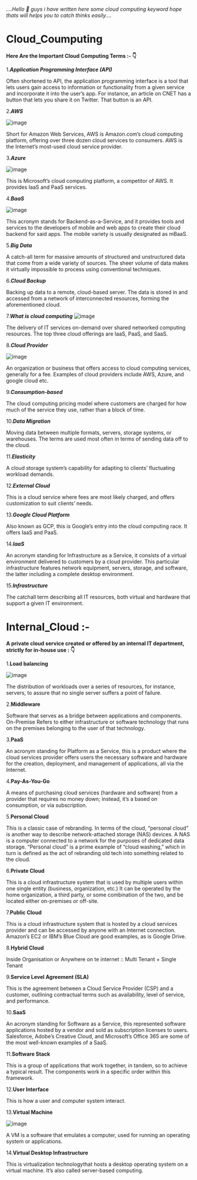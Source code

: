 *....Hello  👋 guys i have written 
here some cloud computing keyword 
hope thats will helps you to catch thinks easily....*



# Cloud_Coumputing # 



**Here Are the Important Cloud Computing Terms :- 👇**



1.***Application Programming Interface (API)***

Often shortened to API, the application programming interface is a tool that lets users gain access to information or functionality from a given service and incorporate it into the user’s app. For instance, an article on CNET has a button that lets you share it on Twitter. That button is an API.

2.***AWS***


![image](https://github.com/Rjesh2006/Rjesh2006/assets/143868643/bc9e988c-bca5-41ae-a096-4b1200d60b12)

Short for Amazon Web Services, AWS is Amazon.com’s cloud computing platform, offering over three dozen cloud services to consumers. AWS is the Internet’s most-used cloud service provider.

3.***Azure***


![image](https://github.com/Rjesh2006/Rjesh2006/assets/143868643/e247d285-f0f7-4894-b2d9-96e5e9904db7)

This is Microsoft’s cloud computing platform, a competitor of AWS. It provides IaaS and PaaS services.

4.***BaaS***


![image](https://github.com/Rjesh2006/Rjesh2006/assets/143868643/c33b700d-fb97-41ad-81b2-e53ab5851972)

This acronym stands for Backend-as-a-Service, and it provides tools and services to the developers of mobile and web apps to create their cloud backend for said apps. The mobile variety is usually designated as mBaaS.

5.***Big Data***



A catch-all term for massive amounts of structured and unstructured data that come from a wide variety of sources. The sheer volume of data makes it virtually impossible to process using conventional techniques.


6.***Cloud Backup***

Backing up data to a remote, cloud-based server. The data is stored in and accessed from a network of interconnected resources, forming the aforementioned cloud.  


7.***What is cloud computing***
![image](https://github.com/Rjesh2006/Rjesh2006/assets/143868643/58d9af1c-fd94-4d44-a7c5-53ed3d10e326)


The delivery of IT services on-demand over shared networked computing resources. The top three cloud offerings are IaaS, PaaS, and SaaS.


8.***Cloud Provider***

![image](https://github.com/Rjesh2006/Rjesh2006/assets/143868643/26352cc6-0fed-4c52-a03c-79ee882630d5)


An organization or business that offers access to cloud computing services, generally for a fee. Examples of cloud providers include AWS, Azure, and google cloud etc.


9.***Consumption-based***

The cloud computing pricing model where customers are charged for how much of the service they use, rather than a block of time.


10.***Data Migration***

Moving data between multiple formats, servers, storage systems, or warehouses. The terms are used most often in terms of sending data off to the cloud.


11.***Elasticity***

A cloud storage system’s capability for adapting to clients’ fluctuating workload demands.


12.***External Cloud***

This is a cloud service where fees are most likely charged, and offers customization to suit clients’ needs.


13.***Google Cloud Platform***

Also known as GCP, this is Google’s entry into the cloud computing race. It offers IaaS and PaaS.


14.***IaaS***

An acronym standing for Infrastructure as a Service, it consists of a virtual environment delivered to customers by a cloud provider. This particular infrastructure features network equipment, servers, storage, and software, the latter including a complete desktop environment.


15.***Infrastructure***

The catchall term describing all IT resources, both virtual and hardware that support a given IT environment.




# Internal_Cloud :- #

**A private cloud service created or offered by an internal IT department, strictly for in-house use : 👇** 

1.**Load balancing**


![image](https://github.com/Rjesh2006/Rjesh2006/assets/143868643/21fac2b1-ff6b-41e9-9996-2bb1fceda915)

The distribution of workloads over a series of resources, for instance, servers, to assure that no single server suffers a point of failure.


2.**Middleware**

Software that serves as a bridge between applications and components.
On-Premise
Refers to either infrastructure or software technology that runs on the premises belonging to the user of that technology. 


3.**PaaS**

An acronym standing for Platform as a Service, this is a product where the cloud services provider offers users the necessary software and hardware for the creation, deployment, and management of applications, all via the Internet.


4.**Pay-As-You-Go**

A means of purchasing cloud services (hardware and software) from a provider that requires no money down; instead, it’s a based on consumption, or via subscription.


5.**Personal Cloud**

This is a classic case of rebranding. In terms of the cloud, “personal cloud” is another way to describe network-attached storage (NAS) devices. A NAS is a computer connected to a network for the purposes of dedicated data storage. “Personal cloud” is a prime example of “cloud washing,” which in turn is defined as the act of rebranding old tech into something related to the cloud.

6.**Private Cloud**

This is a cloud infrastructure system that is used by multiple users within one single entity (business, organization, etc.) It can be operated by the home organization, a third party, or some combination of the two, and be located either on-premises or off-site.


7.**Public Cloud**

This is a cloud infrastructure system that is hosted by a cloud services provider and can be accessed by anyone with an Internet connection.  Amazon’s EC2 or IBM’s Blue Cloud are good examples, as is Google Drive.

8.**Hybrid Cloud**

Inside Organisation or Anywhere on te internet :: Multi Tenant + Single Tenant


9.**Service Level Agreement (SLA)**

This is the agreement between a Cloud Service Provider (CSP) and a customer, outlining contractual terms such as availability, level of service, and performance.


10.**SaaS**

An acronym standing for Software as a Service, this represented software applications hosted by a vendor and sold as subscription licenses to users. Salesforce, Adobe’s Creative Cloud, and Microsoft’s Office 365 are some of the most well-known examples of a SaaS.


11.**Software Stack**

This is a group of applications that work together, in tandem, so to achieve a typical result. The components work in a specific order within this framework.


12.**User Interface**

This is how a user and computer system interact.


13.**Virtual Machine**


![image](https://github.com/Rjesh2006/Rjesh2006/assets/143868643/9c00de3c-9329-44c5-9089-a52fb0e85837)

A VM is a software that emulates a computer, used for running an operating system or applications.


14.**Virtual Desktop Infrastructure**

This is virtualization technologythat hosts a desktop operating system on a virtual machine. It’s also called server-based computing. 

